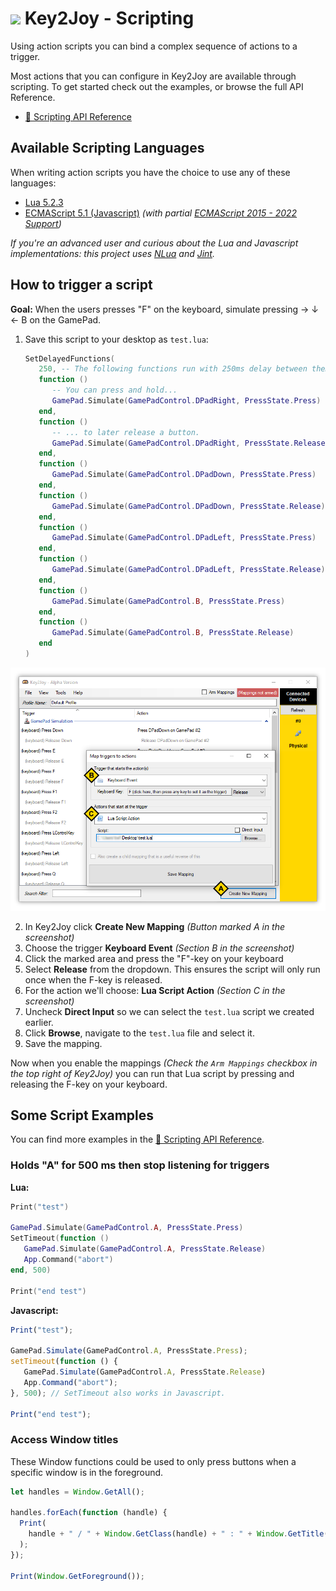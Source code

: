 # ![](Key2Joy/Graphics/Icons/icon32.png?raw=true) Key2Joy - Scripting
Using action scripts you can bind a complex sequence of actions to a
trigger.

Most actions that you can configure in Key2Joy are available through
scripting. To get started check out the examples, or browse the full API
Reference.

* [📃 Scripting API Reference](Index.md)


## Available Scripting Languages
When writing action scripts you have the choice to use any of these
languages:
* [Lua 5.2.3](https://www.lua.org/manual/5.2/)
* [ECMAScript 5.1 (Javascript)](https://262.ecma-international.org/5.1/)
  *(with partial [ECMAScript 2015 - 2022
  Support](https://github.com/sebastienros/jint#version-3x))*

*If you're an advanced user and curious about the Lua and Javascript
implementations: this project uses [NLua](https://github.com/NLua/NLua) and
[Jint](https://github.com/sebastienros/jint).*


## How to trigger a script

**Goal:** When the users presses "F" on the keyboard, simulate pressing → ↓
← B on the GamePad.

1. Save this script to your desktop as `test.lua`:
    ```lua
    SetDelayedFunctions(
       250, -- The following functions run with 250ms delay between them
       function ()
          -- You can press and hold...
          GamePad.Simulate(GamePadControl.DPadRight, PressState.Press)
       end,
       function ()
          -- ... to later release a button.
          GamePad.Simulate(GamePadControl.DPadRight, PressState.Release)
       end,
       function ()
          GamePad.Simulate(GamePadControl.DPadDown, PressState.Press)
       end,
       function ()
          GamePad.Simulate(GamePadControl.DPadDown, PressState.Release)
       end,
       function ()
          GamePad.Simulate(GamePadControl.DPadLeft, PressState.Press)
       end,
       function ()
          GamePad.Simulate(GamePadControl.DPadLeft, PressState.Release)
       end,
       function ()
          GamePad.Simulate(GamePadControl.B, PressState.Press)
       end,
       function ()
          GamePad.Simulate(GamePadControl.B, PressState.Release)
       end
    )
    ```
![Screenshot of Key2Joy showing the mapping form being configured with a keyboard trigger and Lua action](screenshot-scripting.png)

2. In Key2Joy click **Create New Mapping** *(Button marked A in the screenshot)*
3. Choose the trigger **Keyboard Event** *(Section B in the screenshot)*
4. Click the marked area and press the "F"-key on your keyboard
5. Select **Release** from the dropdown. This ensures the script will only run
   once when the F-key is released.
6. For the action we'll choose: **Lua Script Action** *(Section C in the
   screenshot)*
7. Uncheck **Direct Input** so we can select the `test.lua` script we created
   earlier.
8. Click **Browse**, navigate to the `test.lua` file and select it.
9. Save the mapping.

Now when you enable the mappings *(Check the `Arm Mappings` checkbox in the top right of
Key2Joy)* you can run that Lua script by pressing and releasing the F-key
on your keyboard.

## Some Script Examples
You can find more examples in the [📃 Scripting API Reference](Index.md).

### Holds "A" for 500 ms then stop listening for triggers

**Lua:**
```lua
Print("test")

GamePad.Simulate(GamePadControl.A, PressState.Press)
SetTimeout(function ()
   GamePad.Simulate(GamePadControl.A, PressState.Release)
   App.Command("abort")
end, 500)

Print("end test")
```

**Javascript:**
```js
Print("test");

GamePad.Simulate(GamePadControl.A, PressState.Press);
setTimeout(function () {
   GamePad.Simulate(GamePadControl.A, PressState.Release)
   App.Command("abort");
}, 500); // SetTimeout also works in Javascript.

Print("end test");
```

### Access Window titles
These Window functions could be used to only press buttons when a specific
window is in the foreground.

```js
let handles = Window.GetAll();

handles.forEach(function (handle) {
  Print(
    handle + " / " + Window.GetClass(handle) + " : " + Window.GetTitle(handle)
  );
});

Print(Window.GetForeground());
```

